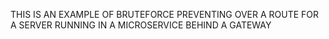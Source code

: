 THIS IS AN EXAMPLE OF BRUTEFORCE PREVENTING OVER A ROUTE 
FOR A SERVER RUNNING IN A MICROSERVICE BEHIND A GATEWAY

